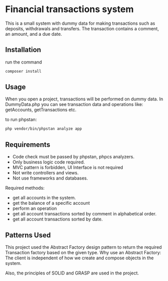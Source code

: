 # Financial transactions system

This is a small system with dummy data for making transactions such as deposits, withdrawals and transfers.
The transaction contains a comment, an amount, and a due date.

## Installation

run the command

```bash
composer install
```

## Usage

When you open a project, transactions will be performed on dummy data.
In DummyData.php you can see transaction data and operations like: getAccounts, getTransactions etc.

to run phpstan:
```bash
php vendor/bin/phpstan analyze app
```

## Requirements

- Code check must be passed by phpstan, phpcs analyzers.
- Only business logic code required.
- MVC pattern is forbidden, UI Interface is not required
- Not write controllers and views.
- Not use frameworks and databases.

Required methods:
- get all accounts in the system.
- get the balance of a specific account
- perform an operation
- get all account transactions sorted by comment in alphabetical order.
- get all account transactions sorted by date.

## Patterns Used

This project used the Abstract Factory design pattern to return the required Transaction factory based on the given type.
Why use an Abstract Factory: The client is independent of how we create and compose objects in the system.

Also, the principles of SOLID and GRASP are used in the project.